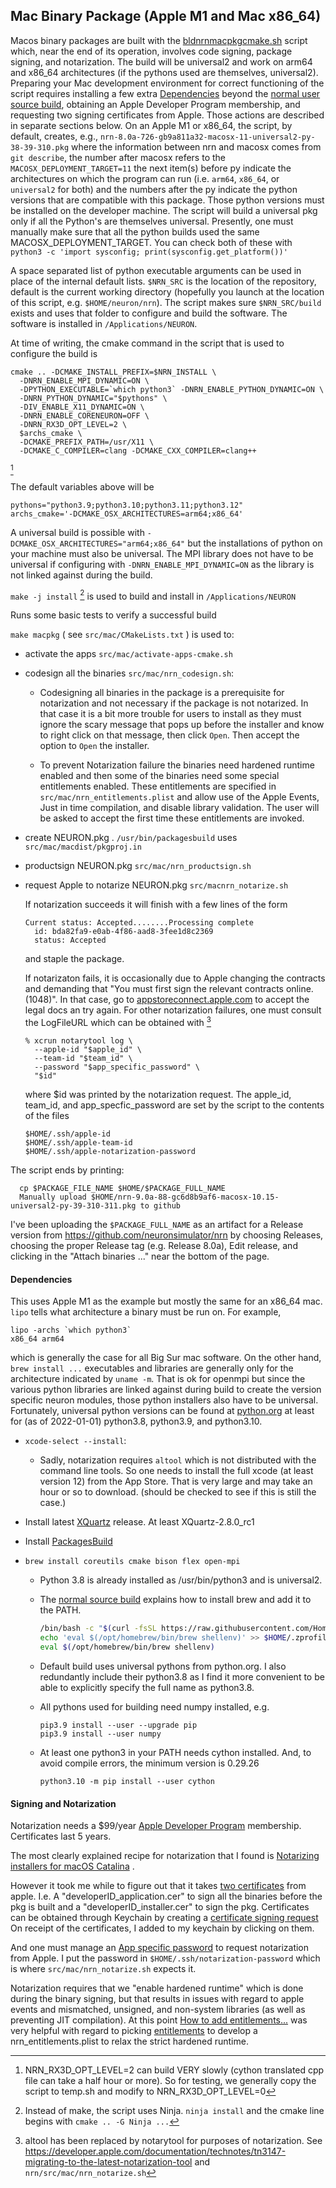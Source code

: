 Mac Binary Package (Apple M1 and Mac x86_64)
------------------

Macos binary packages are built with the
[bldnrnmacpkgcmake.sh](https://github.com/neuronsimulator/nrn/blob/master/bldnrnmacpkgcmake.sh)
script which, near the end of its operation,
involves code signing, package signing, and notarization.
The build will be universal2 and work on arm64 and x86_64 architectures
(if the pythons used are themselves, universal2).
Preparing your Mac development environment for correct functioning of
the script requires installing a few extra [Dependencies](#Dependencies) beyond the
[normal user source build](./install_instructions.html#Mac-OS-Depend),
obtaining an Apple Developer Program membership,
and requesting two signing certificates from Apple. Those actions are
described in separate sections below.
On an Apple M1 or x86_64,
the script, by default, creates, e.g.,
```nrn-8.0a-726-gb9a811a32-macosx-11-universal2-py-38-39-310.pkg```
where the information between nrn and macosx comes from ```git describe```,
the number after macosx refers to the ```MACOSX_DEPLOYMENT_TARGET=11```
the next item(s) before py indicate the architectures on which
the program can run (i.e. ```arm64```, ```x86_64```, or ```universal2```
for both)
and the numbers after the py indicate the python versions that are
compatible with this package. Those python versions must be installed on
the developer machine.
The script will build a universal pkg only
if all the Python's are themselves universal.
Presently, one must manually make sure that all the python builds used
the same MACOSX_DEPLOYMENT_TARGET. You can check both of these with
```python3 -c 'import sysconfig; print(sysconfig.get_platform())'```

A space separated list of python executable arguments can be used in
place of the internal default lists. ```$NRN_SRC``` is the location of the
repository, default is the current working directory (hopefully you launch at the location of this script, e.g. ```$HOME/neuron/nrn```). The script makes sure ```$NRN_SRC/build```
exists and uses that folder to configure and build the software. The
software is installed in ```/Applications/NEURON```.

At time of writing, the cmake
command in the script that is used to configure the build is
```
cmake .. -DCMAKE_INSTALL_PREFIX=$NRN_INSTALL \
  -DNRN_ENABLE_MPI_DYNAMIC=ON \
  -DPYTHON_EXECUTABLE=`which python3` -DNRN_ENABLE_PYTHON_DYNAMIC=ON \
  -DNRN_PYTHON_DYNAMIC="$pythons" \
  -DIV_ENABLE_X11_DYNAMIC=ON \
  -DNRN_ENABLE_CORENEURON=OFF \
  -DNRN_RX3D_OPT_LEVEL=2 \
  $archs_cmake \
  -DCMAKE_PREFIX_PATH=/usr/X11 \
  -DCMAKE_C_COMPILER=clang -DCMAKE_CXX_COMPILER=clang++
```
[^1]
[^1]: NRN_RX3D_OPT_LEVEL=2 can build VERY slowly (cython translated cpp file can take a half hour or more). So for testing, we generally copy the script to temp.sh and modify to NRN_RX3D_OPT_LEVEL=0

The default variables above will be
```
pythons="python3.9;python3.10;python3.11;python3.12"
archs_cmake='-DCMAKE_OSX_ARCHITECTURES=arm64;x86_64'
```

A universal build is possible with ```-DCMAKE_OSX_ARCHITECTURES="arm64;x86_64"```
but the installations of python on your machine must also be universal.
The MPI library does not have to be universal if configuring with
```-DNRN_ENABLE_MPI_DYNAMIC=ON``` as the library is not linked against
during the build.

```make -j install``` [^2] is used to build and install in ```/Applications/NEURON```

[^2]: Instead of make, the script uses Ninja. ```ninja install``` and the cmake line begins with ```cmake .. -G Ninja ...```

Runs some basic tests to verify a successful build

```make macpkg``` ( see ```src/mac/CMakeLists.txt``` ) is used to:

- activate the apps ```src/mac/activate-apps-cmake.sh```

- codesign all the binaries ```src/mac/nrn_codesign.sh```:

  - Codesigning all binaries in the package is a prerequisite for
    notarization and not necessary if the package is not notarized. In
    that case it is a bit more trouble for users to install as they must
    ignore the scary message that pops up before the installer
    and know to right click on that message, then
    click `Open`. Then accept the option to `Open` the installer.

  - To prevent Notarization failure the binaries need hardened runtime enabled
    and then some of the binaries need some special entitlements enabled.
    These entitlements are specified in ```src/mac/nrn_entitlements.plist```
    and allow use of the Apple Events, Just in time compilation, and
    disable library validation.  The user will be asked to accept the
    first time these entitlements are invoked.

- create NEURON.pkg . ```/usr/bin/packagesbuild``` uses ```src/mac/macdist/pkgproj.in```
  
- productsign NEURON.pkg ```src/mac/nrn_productsign.sh```

- request Apple to notarize NEURON.pkg ```src/macnrn_notarize.sh```

  If notarization succeeds it will finish with a few lines of the form
  ```
  Current status: Accepted........Processing complete
    id: bda82fa9-e0ab-4f86-aad8-3fee1d8c2369
    status: Accepted
  ```
  and staple the package.

  If notarizaton fails, it is occasionally due to Apple
  changing the contracts and demanding that 
  "You must first sign the relevant contracts online. (1048)". In that
  case, go to [appstoreconnect.apple.com](https://appstoreconnect.apple.com)
  to accept the legal docs an try again. For other notarization failures, one must consult the LogFileURL which can be obtained with [^3]
  [^3]: altool has been replaced by notarytool for purposes of notarization. See
  https://developer.apple.com/documentation/technotes/tn3147-migrating-to-the-latest-notarization-tool
  and ```nrn/src/mac/nrn_notarize.sh```

  ```
  % xcrun notarytool log \
    --apple-id "$apple_id" \
    --team-id "$team_id" \
    --password "$app_specific_password" \
    "$id"
  ```
  where $id was printed by the notarization request. The apple_id, team_id, and
  app_specfic_password are set by the script to the contents of the files
  ```
  $HOME/.ssh/apple-id
  $HOME/.ssh/apple-team-id
  $HOME/.ssh/apple-notarization-password
  ```
  

The script ends by printing:
```
  cp $PACKAGE_FILE_NAME $HOME/$PACKAGE_FULL_NAME
  Manually upload $HOME/nrn-9.0a-88-gc6d8b9af6-macosx-10.15-universal2-py-39-310-311.pkg to github
```

I've been uploading the ```$PACKAGE_FULL_NAME``` as an artifact for a
Release version from https://github.com/neuronsimulator/nrn by choosing
Releases, choosing the proper Release tag (e.g. Release 8.0a), Edit release,
and clicking in the "Attach binaries ..." near the bottom of the page.

<a name="Dependencies"></a>
#### Dependencies

This uses Apple M1 as the example but mostly the same for an x86_64 mac.
`lipo` tells what architecture a binary must be run on. For example,
```
lipo -archs `which python3`
x86_64 arm64
```
which is generally the case for all Big Sur mac software. On the other
hand, ```brew install ...``` executables and libraries are 
generally only for the architecture indicated by ```uname -m```. That is
ok for openmpi but since the various python libraries are linked against
during build to create the version specific neuron modules, those python
installers also have to be universal. Fortunately, universal python versions
can be found at [python.org](http://python.org/Downloads/macOS) at least for
(as of 2022-01-01) python3.8, python3.9, and python3.10.

- ```xcode-select --install```:

  - Sadly, notarization requires ```altool``` which is not distributed
    with the command line tools. So one needs to install the full xcode
    (at least version 12) from the App Store. That is very large and may
    take an hour or so to download. (should be checked to see if this is
    still the case.)

- Install latest [XQuartz](http://xquartz.org) release. At least XQuartz-2.8.0_rc1

- Install [PackagesBuild](http://s.sudre.free.fr/Software/Packages/about.html)

- ```brew install coreutils cmake bison flex open-mpi```

  - Python 3.8 is already installed as /usr/bin/python3 and is universal2.

  - The [normal source build](./install_instructions.html#Mac-OS-Depend)
    explains how to install brew and add it to the PATH.
    ```bash
    /bin/bash -c "$(curl -fsSL https://raw.githubusercontent.com/Homebrew/install/HEAD/install.sh)"
    echo 'eval $(/opt/homebrew/bin/brew shellenv)' >> $HOME/.zprofile
    eval $(/opt/homebrew/bin/brew shellenv)
    ```

  - Default build uses universal pythons from python.org. I also redundantly
    include their python3.8 as I find it more convenient to be able to
    explicitly specify the full name as python3.8.

  - All pythons used for building need numpy installed, e.g.
    ```
    pip3.9 install --user --upgrade pip
    pip3.9 install --user numpy
    ```

  - At least one python3 in your PATH needs cython installed.
    And, to avoid compile errors, the minimum version is 0.29.26
    ```
    python3.10 -m pip install --user cython
    ```

#### Signing and Notarization

Notarization needs a $99/year [Apple Developer Program](https://help.apple.com/developer-account/) membership.
Certificates last 5 years.

The most clearly explained recipe for notarization that I found is
[Notarizing installers for macOS Catalina](https://www.davidebarranca.com/2019/04/notarizing-installers-for-macos-catalina/)
.

However it took me while to figure out that it takes [two certificates](https://help.apple.com/developer-account/#/dev04fd06d56)
from apple.  I.e.  A "developerID_application.cer" to sign all the 
binaries before the pkg is built and a "developerID_installer.cer" to
sign the pkg. Certificates can be obtained through Keychain by creating
a [certificate signing request](https://help.apple.com/developer-account/#/devbfa00fef7)
On receipt of the certificates, I added to my keychain by clicking on them. 

And one must manage an [App specific password](https://support.apple.com/en-us/HT204397)
to request notarization from Apple.
I put the password in ```$HOME/.ssh/notarization-password``` which is where
```src/mac/nrn_notarize.sh``` expects it.

Notarization requires that we "enable hardened runtime"
which is done during the binary signing, but that results in issues with
regard to apple events and mismatched, unsigned, and non-system
libraries (as well as preventing JIT compilation).  At this point
[How to add entitlements...](https://forum.xojo.com/t/how-to-add-entitlements-to-a-xojo-app-using-codesign/49735/9)
was very helpful with regard to picking
[entitlements](https://developer.apple.com/documentation/bundleresources/entitlements)
to develop a nrn_entitlements.plist to relax the strict hardened
runtime.

